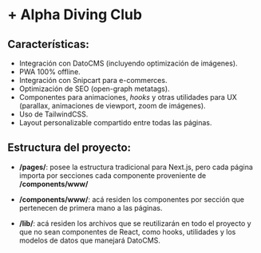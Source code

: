 # + Alpha Diving Club

## Características:

* Integración con DatoCMS (incluyendo optimización de imágenes).
* PWA 100% offline.
* Integración con Snipcart para e-commerces.
* Optimización de SEO (open-graph metatags).
* Componentes para animaciones, *hooks* y otras utilidades para UX (parallax, animaciones de viewport, zoom de imágenes).
* Uso de TailwindCSS.
* Layout personalizable compartido entre todas las páginas.

## Estructura del proyecto:

* **/pages/**: posee la estructura tradicional para Next.js, pero cada página importa por secciones cada componente proveniente de **/components/www/**

* **/components/www/**: acá residen los componentes por sección que pertenecen de primera mano a las páginas.

* **/lib/**: acá residen los archivos que se reutilizarán en todo el proyecto y que no sean componentes de React, como hooks, utilidades y los modelos de datos que manejará DatoCMS.
